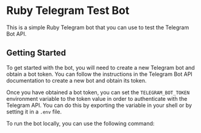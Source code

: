 # Ruby Telegram Test Bot

This is a simple Ruby Telegram bot that you can use to test the Telegram Bot API.

## Getting Started

To get started with the bot, you will need to create a new Telegram bot and obtain a bot token. You can follow the instructions in the Telegram Bot API documentation to create a new bot and obtain its token.

Once you have obtained a bot token, you can set the `TELEGRAM_BOT_TOKEN` environment variable to the token value in order to authenticate with the Telegram API. You can do this by exporting the variable in your shell or by setting it in a `.env` file.

To run the bot locally, you can use the following command:
